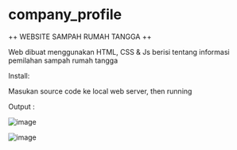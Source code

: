 # company_profile

++ WEBSITE SAMPAH RUMAH TANGGA ++

Web dibuat menggunakan HTML, CSS & Js berisi tentang informasi pemilahan sampah rumah tangga

Install:

Masukan source code ke local web server, then running

Output :

![image](https://github.com/user-attachments/assets/5cc67ed3-98d8-4b06-9b00-99524465d77d)


![image](https://github.com/user-attachments/assets/c998ef9e-dea2-4940-bfc0-1c72e28f6809)


